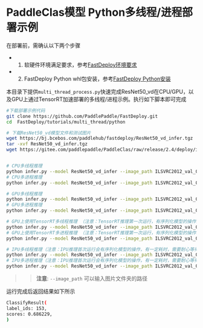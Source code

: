# PaddleClas模型 Python多线程/进程部署示例

在部署前，需确认以下两个步骤

- 1. 软硬件环境满足要求，参考[FastDeploy环境要求](../../../docs/cn/build_and_install/download_prebuilt_libraries.md)  
- 2. FastDeploy Python whl包安装，参考[FastDeploy Python安装](../../../docs/cn/build_and_install/download_prebuilt_libraries.md)

本目录下提供`multi_thread_process.py`快速完成ResNet50_vd在CPU/GPU，以及GPU上通过TensorRT加速部署的多线程/进程示例。执行如下脚本即可完成


```bash
#下载部署示例代码
git clone https://github.com/PaddlePaddle/FastDeploy.git
cd  FastDeploy/tutorials/multi_thread/python

# 下载ResNet50_vd模型文件和测试图片
wget https://bj.bcebos.com/paddlehub/fastdeploy/ResNet50_vd_infer.tgz
tar -xvf ResNet50_vd_infer.tgz
wget https://gitee.com/paddlepaddle/PaddleClas/raw/release/2.4/deploy/images/ImageNet/ILSVRC2012_val_00000010.jpeg


# CPU多线程推理
python infer.py --model ResNet50_vd_infer --image_path ILSVRC2012_val_00000010.jpeg --device cpu --topk 1 --thread_num 1
# CPU多进程推理
python infer.py --model ResNet50_vd_infer --image_path ILSVRC2012_val_00000010.jpeg --device cpu --topk 1 --use_multi_process True --process_num 1

# GPU多线程推理
python infer.py --model ResNet50_vd_infer --image_path ILSVRC2012_val_00000010.jpeg --device gpu --topk 1 --thread_num 1
# GPU多进程推理
python infer.py --model ResNet50_vd_infer --image_path ILSVRC2012_val_00000010.jpeg --device gpu --topk 1 --use_multi_process True --process_num 1

# GPU上使用TensorRT多线程推理 （注意：TensorRT推理第一次运行，有序列化模型的操作，有一定耗时，需要耐心等待）
python infer.py --model ResNet50_vd_infer --image_path ILSVRC2012_val_00000010.jpeg --device gpu --use_trt True --topk 1 --thread_num 1
# GPU上使用TensorRT多进程推理 （注意：TensorRT推理第一次运行，有序列化模型的操作，有一定耗时，需要耐心等待）
python infer.py --model ResNet50_vd_infer --image_path ILSVRC2012_val_00000010.jpeg --device gpu --use_trt True --topk 1 --use_multi_process True --process_num 1

# IPU多线程推理（注意：IPU推理首次运行会有序列化模型的操作，有一定耗时，需要耐心等待）
python infer.py --model ResNet50_vd_infer --image_path ILSVRC2012_val_00000010.jpeg --device ipu --topk 1 --thread_num 1
# IPU多进程推理（注意：IPU推理首次运行会有序列化模型的操作，有一定耗时，需要耐心等待）
python infer.py --model ResNet50_vd_infer --image_path ILSVRC2012_val_00000010.jpeg --device ipu --topk 1 --use_multi_process True --process_num 1
```
>> **注意**: `--image_path` 可以输入图片文件夹的路径

运行完成后返回结果如下所示
```bash
ClassifyResult(
label_ids: 153,
scores: 0.686229,
)
```